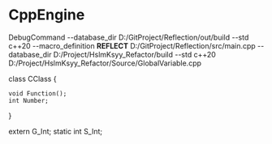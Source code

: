 # CppEngine

DebugCommand
--database_dir D:/GitProject/Reflection/out/build --std c++20 --macro_definition __REFLECT__ D:/GitProject/Reflection/src/main.cpp
--database_dir D:/Project/HslmKsyy_Refactor/build --std c++20 D:/Project/HslmKsyy_Refactor/Source/GlobalVariable.cpp


class CClass
{

    void Function();
    int Number;
}

extern G_Int;
static int S_Int;
